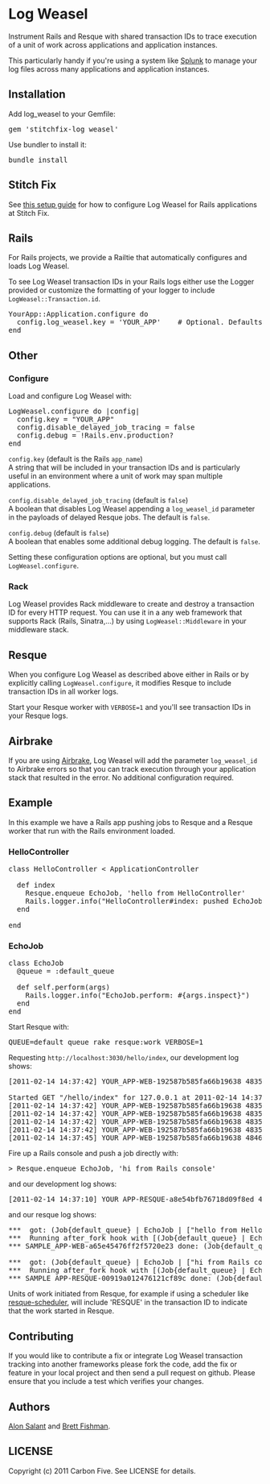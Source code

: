 # Log Weasel

Instrument Rails and Resque with shared transaction IDs to trace execution of a unit of work across
applications and application instances.

This particularly handy if you're using a system like <a href="http://www.splunk.com">Splunk</a> to manage your log
files across many applications and application instances.

## Installation

Add log_weasel to your Gemfile:

<pre>
gem 'stitchfix-log_weasel'
</pre>

Use bundler to install it:

<pre>
bundle install
</pre>

## Stitch Fix
See [this setup guide](https://github.com/stitchfix/eng-wiki/blob/master/technical-topics/log-weasel-configuration.md) for how to configure Log Weasel for Rails applications at Stitch Fix.

## Rails

For Rails projects, we provide a Railtie that automatically configures and loads Log Weasel.

To see Log Weasel transaction IDs in your Rails logs either use the Logger provided or
customize the formatting of your logger to include <code>LogWeasel::Transaction.id</code>.

<pre>
YourApp::Application.configure do
  config.log_weasel.key = 'YOUR_APP'    # Optional. Defaults to Rails application name.
end
</pre>


## Other

### Configure

Load and configure Log Weasel with:

<pre>
LogWeasel.configure do |config|
  config.key = "YOUR_APP"
  config.disable_delayed_job_tracing = false
  config.debug = !Rails.env.production?
end
</pre>

<code>config.key</code>  (default is the Rails `app_name`)  
A string that will be included in your transaction IDs and is particularly
useful in an environment where a unit of work may span multiple applications.  

<code>config.disable_delayed_job_tracing</code> (default is `false`)  
A boolean that disables Log Weasel appending a `log_weasel_id` parameter in 
the payloads of delayed Resque jobs. The default is `false`. 

<code>config.debug</code> (default is `false`)  
A boolean that enables some additional debug logging. The default is `false`. 
 
Setting these configuration options are optional, but you must call <code>LogWeasel.configure</code>.

### Rack

Log Weasel provides Rack middleware to create and destroy a transaction ID for every HTTP request. You can use it
in a any web framework that supports Rack (Rails, Sinatra,...) by using <code>LogWeasel::Middleware</code> in your middleware
stack.

## Resque

When you configure Log Weasel as described above either in Rails or by explicitly calling <code>LogWeasel.configure</code>,
it modifies Resque to include transaction IDs in all worker logs.

Start your Resque worker with <code>VERBOSE=1</code> and you'll see transaction IDs in your Resque logs.

## Airbrake

If you are using <a href="http://airbrake.io/p">Airbrake</a>, Log Weasel will add the parameter
<code>log_weasel_id</code> to Airbrake errors so that you can track execution through your application stack that
resulted in the error. No additional configuration required.

## Example

In this example we have a Rails app pushing jobs to Resque and a Resque worker that run with the Rails environment loaded.

### HelloController

<pre>
class HelloController &lt; ApplicationController

  def index
    Resque.enqueue EchoJob, 'hello from HelloController'
    Rails.logger.info("HelloController#index: pushed EchoJob")
  end

end
</pre>

### EchoJob

<pre>
class EchoJob
  @queue = :default_queue

  def self.perform(args)
    Rails.logger.info("EchoJob.perform: #{args.inspect}")
  end
end
</pre>

Start Resque with:

<pre>
QUEUE=default_queue rake resque:work VERBOSE=1
</pre>

Requesting <code>http://localhost:3030/hello/index</code>, our development log shows:

<pre>
[2011-02-14 14:37:42] YOUR_APP-WEB-192587b585fa66b19638 48353 INFO

Started GET "/hello/index" for 127.0.0.1 at 2011-02-14 14:37:42 -0800
[2011-02-14 14:37:42] YOUR_APP-WEB-192587b585fa66b19638 48353 INFO   Processing by HelloController#index as HTML
[2011-02-14 14:37:42] YOUR_APP-WEB-192587b585fa66b19638 48353 INFO HelloController#index: pushed EchoJob
[2011-02-14 14:37:42] YOUR_APP-WEB-192587b585fa66b19638 48353 INFO Rendered hello/index.html.erb within layouts/application (1.8ms)
[2011-02-14 14:37:42] YOUR_APP-WEB-192587b585fa66b19638 48353 INFO Completed 200 OK in 14ms (Views: 6.4ms | ActiveRecord: 0.0ms)
[2011-02-14 14:37:45] YOUR_APP-WEB-192587b585fa66b19638 48461 INFO EchoJob.perform: "hello from HelloController"
</pre>

Fire up a Rails console and push a job directly with:

<pre>
> Resque.enqueue EchoJob, 'hi from Rails console'
</pre>

and our development log shows:

<pre>
[2011-02-14 14:37:10] YOUR_APP-RESQUE-a8e54bfb76718d09f8ed 48453 INFO EchoJob.perform: "hi from Rails console"
</pre>

and our resque log shows:

<pre>
***  got: (Job{default_queue} | EchoJob | ["hello from HelloController"] | {"log_weasel_id"=>"SAMPLE_APP-WEB-a65e45476ff2f5720e23"})
***  Running after_fork hook with [(Job{default_queue} | EchoJob | ["hello from HelloController"] | {"log_weasel_id"=>"SAMPLE_APP-WEB-a65e45476ff2f5720e23"})]
*** SAMPLE_APP-WEB-a65e45476ff2f5720e23 done: (Job{default_queue} | EchoJob | ["hello from HelloController"] | {"log_weasel_id"=>"SAMPLE_APP-WEB-a65e45476ff2f5720e23"})

***  got: (Job{default_queue} | EchoJob | ["hi from Rails console"] | {"log_weasel_id"=>"SAMPLE_APP-RESQUE-00919a012476121cf89c"})
***  Running after_fork hook with [(Job{default_queue} | EchoJob | ["hi from Rails console"] | {"log_weasel_id"=>"SAMPLE_APP-RESQUE-00919a012476121cf89c"})]
*** SAMPLE_APP-RESQUE-00919a012476121cf89c done: (Job{default_queue} | EchoJob | ["hi from Rails console"] | {"log_weasel_id"=>"SAMPLE_APP-RESQUE-00919a012476121cf89c"})
</pre>

Units of work initiated from Resque, for example if using a scheduler like
<a href="https://github.com/bvandenbos/resque-scheduler">resque-scheduler</a>,
will include 'RESQUE' in the transaction ID to indicate that the work started in Resque.

## Contributing

If you would like to contribute a fix or integrate Log Weasel transaction tracking into another frameworks
please fork the code, add the fix or feature in your local project and then send a pull request on github.
Please ensure that you include a test which verifies your changes.

## Authors

<a href="http://github.com/asalant">Alon Salant</a> and <a href="http://github.com/brettfishman">Brett Fishman</a>.

## LICENSE

Copyright (c) 2011 Carbon Five. See LICENSE for details.
